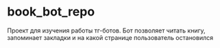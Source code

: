 # book_bot_repo
 Проект для изучения работы тг-ботов. Бот позволяет читать книгу, запоминает закладки и на какой странице пользователь остановился
